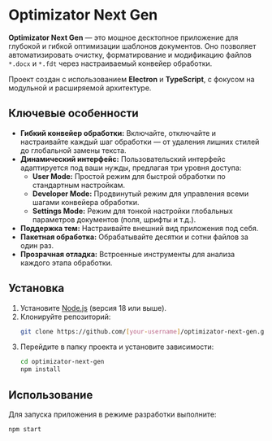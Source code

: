 # Optimizator Next Gen

**Optimizator Next Gen** — это мощное десктопное приложение для глубокой и гибкой оптимизации шаблонов документов. Оно позволяет автоматизировать очистку, форматирование и модификацию файлов `*.docx` и `*.fdt` через настраиваемый конвейер обработки.

Проект создан с использованием **Electron** и **TypeScript**, с фокусом на модульной и расширяемой архитектуре.

## Ключевые особенности

- **Гибкий конвейер обработки:** Включайте, отключайте и настраивайте каждый шаг обработки — от удаления лишних стилей до глобальной замены текста.
- **Динамический интерфейс:** Пользовательский интерфейс адаптируется под ваши нужды, предлагая три уровня доступа:
  - **User Mode:** Простой режим для быстрой обработки по стандартным настройкам.
  - **Developer Mode:** Продвинутый режим для управления всеми шагами конвейера обработки.
  - **Settings Mode:** Режим для тонкой настройки глобальных параметров документов (поля, шрифты и т.д.).
- **Поддержка тем:** Настраивайте внешний вид приложения под себя.
- **Пакетная обработка:** Обрабатывайте десятки и сотни файлов за один раз.
- **Прозрачная отладка:** Встроенные инструменты для анализа каждого этапа обработки.

## Установка

1.  Установите [Node.js](https://nodejs.org/) (версия 18 или выше).
2.  Клонируйте репозиторий:
    ```bash
    git clone https://github.com/[your-username]/optimizator-next-gen.git
    ```
3.  Перейдите в папку проекта и установите зависимости:
    ```bash
    cd optimizator-next-gen
    npm install
    ```

## Использование

Для запуска приложения в режиме разработки выполните:

```bash
npm start
```
